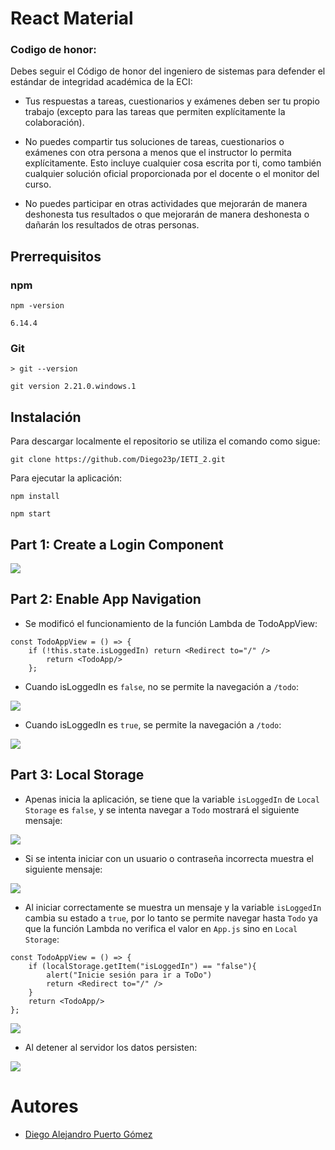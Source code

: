 # React Material

### Codigo de honor:
Debes seguir el Código de honor del ingeniero de sistemas para defender el estándar de integridad académica de la ECI:

* Tus respuestas a tareas, cuestionarios y exámenes deben ser tu propio trabajo (excepto para las tareas que permiten explícitamente la colaboración).

* No puedes compartir tus soluciones de tareas, cuestionarios o exámenes con otra persona a menos que el instructor lo permita explícitamente. Esto incluye cualquier cosa escrita por ti, como también cualquier solución oficial proporcionada por el docente o el monitor del curso.

* No puedes participar en otras actividades que mejorarán de manera deshonesta tus resultados o que mejorarán de manera deshonesta o dañarán los resultados de otras personas.

## Prerrequisitos

### npm

```
npm -version

6.14.4
```

### Git

```
> git --version

git version 2.21.0.windows.1
```

## Instalación

Para descargar localmente el repositorio se utiliza el comando como sigue:
```
git clone https://github.com/Diego23p/IETI_2.git
```

Para ejecutar la aplicación:
```
npm install

npm start
```

## Part 1: Create a Login Component

![](/img/1.jpg)

## Part 2: Enable App Navigation

* Se modificó el funcionamiento de la función Lambda de TodoAppView:
```
const TodoAppView = () => {
	if (!this.state.isLoggedIn) return <Redirect to="/" />
        return <TodoApp/>
    };
```

* Cuando isLoggedIn es ```false```, no se permite la navegación a ```/todo```:

![](/img/2.jpg)

* Cuando isLoggedIn es ```true```, se permite la navegación a ```/todo```:

![](/img/3.jpg)

## Part 3: Local Storage

* Apenas inicia la aplicación, se tiene que la variable ```isLoggedIn``` de ```Local Storage``` es ```false```, y se intenta navegar a ```Todo``` mostrará el siguiente mensaje:

![](/img/4.jpg)

* Si se intenta iniciar con un usuario o contraseña incorrecta muestra el siguiente mensaje:

![](/img/5.jpg)

* Al iniciar correctamente se muestra un mensaje y la variable ```isLoggedIn``` cambia su estado a ```true```, por lo tanto se permite navegar hasta ```Todo``` ya que la función Lambda no verifica el valor en ```App.js``` sino en ```Local Storage```:
```
const TodoAppView = () => {
	if (localStorage.getItem("isLoggedIn") == "false"){
        alert("Inicie sesión para ir a ToDo")
        return <Redirect to="/" />
    }
    return <TodoApp/>
};
```

![](/img/6.jpg)

* Al detener al servidor los datos persisten:


![](/img/7.jpg)

# Autores

- [Diego Alejandro Puerto Gómez](https://github.com/Diego23p)
